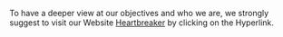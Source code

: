 To have a deeper view at our objectives and who we are, we strongly suggest to visit our Website [Heartbreaker](https://rhombus-dog-4fgy.squarespace.com) by clicking on the Hyperlink.
